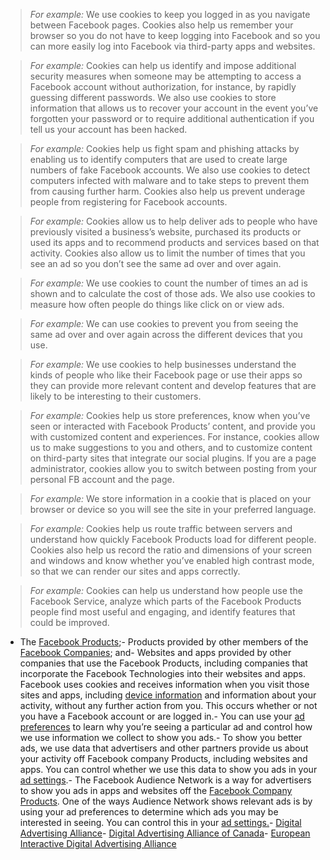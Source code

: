 
> *For example:* We use cookies to keep you logged in as you navigate between Facebook pages. Cookies also help us remember your browser so you do not have to keep logging into Facebook and so you can more easily log into Facebook via third-party apps and websites.

> *For example:* Cookies can help us identify and impose additional security measures when someone may be attempting to access a Facebook account without authorization, for instance, by rapidly guessing different passwords. We also use cookies to store information that allows us to recover your account in the event you’ve forgotten your password or to require additional authentication if you tell us your account has been hacked.

> *For example:* Cookies help us fight spam and phishing attacks by enabling us to identify computers that are used to create large numbers of fake Facebook accounts. We also use cookies to detect computers infected with malware and to take steps to prevent them from causing further harm. Cookies also help us prevent underage people from registering for Facebook accounts.

> *For example:* Cookies allow us to help deliver ads to people who have previously visited a business’s website, purchased its products or used its apps and to recommend products and services based on that activity. Cookies also allow us to limit the number of times that you see an ad so you don’t see the same ad over and over again.

> *For example:* We use cookies to count the number of times an ad is shown and to calculate the cost of those ads. We also use cookies to measure how often people do things like click on or view ads.

> *For example:* We can use cookies to prevent you from seeing the same ad over and over again across the different devices that you use.

> *For example:* We use cookies to help businesses understand the kinds of people who like their Facebook page or use their apps so they can provide more relevant content and develop features that are likely to be interesting to their customers.

> *For example:* Cookies help us store preferences, know when you’ve seen or interacted with Facebook Products’ content, and provide you with customized content and experiences. For instance, cookies allow us to make suggestions to you and others, and to customize content on third-party sites that integrate our social plugins. If you are a page administrator, cookies allow you to switch between posting from your personal FB account and the page.

> *For example:* We store information in a cookie that is placed on your browser or device so you will see the site in your preferred language.

> *For example:* Cookies help us route traffic between servers and understand how quickly Facebook Products load for different people. Cookies also help us record the ratio and dimensions of your screen and windows and know whether you’ve enabled high contrast mode, so that we can render our sites and apps correctly.

> *For example:* Cookies can help us understand how people use the Facebook Service, analyze which parts of the Facebook Products people find most useful and engaging, and identify features that could be improved.
- The [Facebook Products](https://www.facebook.com/help/1561485474074139?ref=cookies);- Products provided by other members of the [Facebook Companies](https://www.facebook.com/help/111814505650678?ref=cookies); and- Websites and apps provided by other companies that use the Facebook Products, including companies that incorporate the Facebook Technologies into their websites and apps. Facebook uses cookies and receives information when you visit those sites and apps, including [device information](#) and information about your activity, without any further action from you. This occurs whether or not you have a Facebook account or are logged in.- You can use your [ad preferences](https://www.facebook.com/ads/preferences/edit/) to learn why you’re seeing a particular ad and control how we use information we collect to show you ads.- To show you better ads, we use data that advertisers and other partners provide us about your activity off Facebook company Products, including websites and apps. You can control whether we use this data to show you ads in your [ad settings](https://www.facebook.com/ads/settings).- The Facebook Audience Network is a way for advertisers to show you ads in apps and websites off the [Facebook Company Products](#). One of the ways Audience Network shows relevant ads is by using your ad preferences to determine which ads you may be interested in seeing. You can control this in your [ad settings.](https://www.facebook.com/ads/settings)- [Digital Advertising Alliance](https://l.facebook.com/l.php?u=http%3A%2F%2Fwww.aboutads.info%2Fchoices%2F&amp;h=AT3zQuVr-QJEw1z-2WVA2qGWXvTS1UANO-yK4y4-sUMOFw5khzpJBCdQXHYGvldUlRYArjPC3wBSUgxHSrHYiWRF52xS3P2Qj8aiXnfvhhfHeDwvMuuDnk6HUt4IlbufQZlr1Q7PN2Dcj4-wWyS765TwTMs)- [Digital Advertising Alliance of Canada](https://l.facebook.com/l.php?u=http%3A%2F%2Fyouradchoices.ca%2F&amp;h=AT16PxF7yA3fD_i1wcBHOgTY7OSeKNIQlfRHkFNF_IMqjcGU8V4KVsRLk8YqqJv2FFH2eoEvfh_xA7aR9EBn95c_NEHe_y7uN_cjAE9MC6DZXoEH_Fnnek1E-WKf9EMnyWVPh6xFfKl43HZLo0FdjQKS3pE)- [European Interactive Digital Advertising Alliance](https://l.facebook.com/l.php?u=http%3A%2F%2Fwww.youronlinechoices.eu%2F&amp;h=AT1AKV-v5TT6sYm4ZZYOIrq-nM9voapxTqtSWwvvbE0tAQ_ken7zbQP5KxHGA9WKKhXcs77Lwiktg7IGGV8Nbou01KOR6J_4igpEqJYpg5gaZLHxypVBfo1UFFqpRW5hSkcjTErlvyYBIdlLcNFc4kw0IL0)